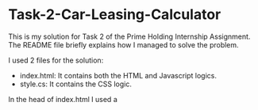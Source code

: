 # Task-2-Car-Leasing-Calculator
This is my solution for Task 2 of the Prime Holding Internship Assignment. The README file briefly explains how I managed to solve the problem.

I used 2 files for the solution:
- index.html: It contains both the HTML and Javascript logics.
- style.cs: It contains the CSS logic.

In the head of index.html I used a <script> tag to enter a Javascript method for calculating the interest rate, down payment, monthly installment and total leasing cost.
In the body, I used the <div> tag the divide the page into 2 columns - left and right. On the left side, we have a text input box with the car type and a range slider with the car value, and on the right side -  a text input box with the the lease period and a range slider with the down payment's percentage. 

The result is seperated from the input by a horizontal breakup line. On the left side of the result are the total leasing cost and down payment, and on the right side - the monthly payment and interest rate. Both sides of the result are seperated by a vertical breakup line.

In the css file, I changed the font to Ariel, resized the input fields and made 2 queries, which are meant to give the website a responsive design and make it appropriately resizeable across mobile and desktop devices.
